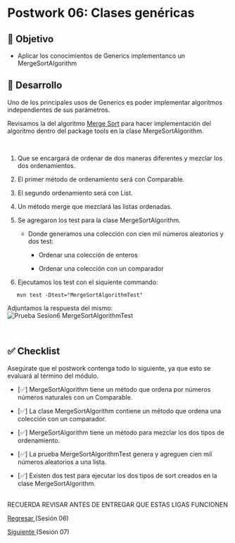 # Postwork 06: Clases genéricas

## 🎩 Objetivo

- Aplicar los conocimientos de Generics implementanco un MergeSortAlgorithm

## 🚀 Desarrollo

Uno de los principales usos de Generics es poder implementar algoritmos independientes de sus parámetros.

Revisamos la del algoritmo [Merge Sort](https://www.tutorialspoint.com/data_structures_algorithms/merge_sort_algorithm.htm)
para hacer implementación del algoritmo dentro del package tools en la clase MergeSortAlgorithm.

<br/>

1. Que se  encargará de ordenar de dos maneras diferentes y mezclar los dos ordenamientos.

2. El primer método de ordenamiento será con Comparable<t>.

3. El segundo ordenamiento será con List<T>.

4. Un método  merge que mezclará las listas ordenadas.

5. Se agregaron los test para la clase MergeSortAlgorithm.

    - Donde generamos una colección con cien mil números aleatorios y dos test: 
    
        - Ordenar una colección de enteros
        
        - Ordenar una colección con un comparador

6. Ejecutamos los test con el siquiente commando:
```
   mvn test -Dtest="MergeSortAlgorithmTest"
``` 
Adjuntamos la respuesta del mismo:
   ![Prueba Sesion6 MergeSortAlgorithmTest
   ](images/Sesion6_bfS8.png)

<br/>

## ✅ Checklist 

Asegúrate que el postwork contenga todo lo siguiente, ya que esto se evaluará al término del módulo.

- [✅] MergeSortAlgorithm tiene un método que ordena por números números naturales con un Comparable<t>.

- [✅] La clase MergeSortAlgorithm contiene un método que ordena una colección con un comparador.

- [✅] MergeSortAlgorithm tiene un método para mezclar los dos tipos de ordenamiento.

- [✅] La prueba MergeSortAlgorithmTest genera y agreguen cien mil números aleatorios a una lista.

- [✅] Existen dos test para ejecutar los dos tipos de sort creados en la clase MergeSortAlgorithm.

<br/>
RECUERDA REVISAR ANTES DE ENTREGAR QUE ESTAS LIGAS FUNCIONEN

[Regresar ](../Readme.md)(Sesión 06)

[Siguiente ](../../Sesion-07/Readme.md)(Sesión 07)